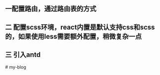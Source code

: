 ## 一配置路由，通过路由表的方式

## 二 配置scss环境，react内置是默认支持css和scss的，如果使用less需要额外配置，稍微复杂一点

## 三   引入antd
#   m y - b l o g  
 